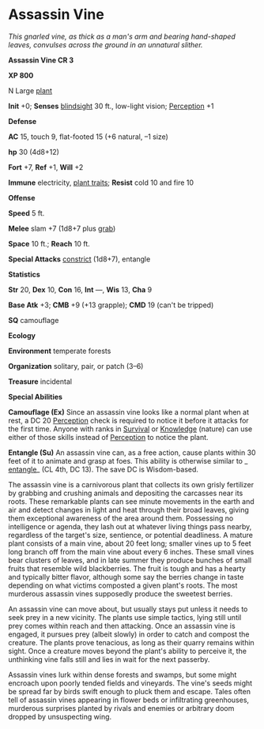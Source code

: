 # Assassin Vine

_This gnarled vine, as thick as a man's arm and bearing hand-shaped leaves, convulses across the ground in an unnatural slither._

**Assassin Vine CR 3**

**XP 800**

N Large [plant](creatureTypes.md#_plant)

**Init** +0; **Senses** [blindsight](universalMonsterRules.md#_blindsight) 30 ft., low-light vision; [Perception](../skills/perception.md#_perception) +1

**Defense**

**AC** 15, touch 9, flat-footed 15 (+6 natural, –1 size)

**hp** 30 (4d8+12)

**Fort** +7, **Ref** +1, **Will** +2

**Immune** electricity, [plant traits](universalMonsterRules.md#_plant-traits); **Resist** cold 10 and fire 10

**Offense**

**Speed** 5 ft.

**Melee** slam +7 (1d8+7 plus [grab](universalMonsterRules.md#_grab))

**Space** 10 ft.; **Reach** 10 ft.

**Special Attacks** [constrict](universalMonsterRules.md#_constrict) (1d8+7), entangle

**Statistics**

**Str** 20, **Dex** 10, **Con** 16, **Int** —, **Wis** 13, **Cha** 9

**Base Atk** +3; **CMB** +9 (+13 grapple); **CMD** 19 (can't be tripped)

**SQ** camouflage

**Ecology**

**Environment** temperate forests

**Organization** solitary, pair, or patch (3–6)

**Treasure** incidental

**Special Abilities**

**Camouflage (Ex)** Since an assassin vine looks like a normal plant when at rest, a DC 20 [Perception](../skills/perception.md#_perception) check is required to notice it before it attacks for the first time. Anyone with ranks in [Survival](../skills/survival.md#_survival) or [Knowledge](../skills/knowledge.md#_knowledge) (nature) can use either of those skills instead of [Perception](../skills/perception.md#_perception) to notice the plant.

**Entangle (Su)** An assassin vine can, as a free action, cause plants within 30 feet of it to animate and grasp at foes. This ability is otherwise similar to _ [entangle](../spells/entangle.md#_entangle)_ (CL 4th, DC 13). The save DC is Wisdom-based.

The assassin vine is a carnivorous plant that collects its own grisly fertilizer by grabbing and crushing animals and depositing the carcasses near its roots. These remarkable plants can see minute movements in the earth and air and detect changes in light and heat through their broad leaves, giving them exceptional awareness of the area around them. Possessing no intelligence or agenda, they lash out at whatever living things pass nearby, regardless of the target's size, sentience, or potential deadliness. A mature plant consists of a main vine, about 20 feet long; smaller vines up to 5 feet long branch off from the main vine about every 6 inches. These small vines bear clusters of leaves, and in late summer they produce bunches of small fruits that resemble wild blackberries. The fruit is tough and has a hearty and typically bitter flavor, although some say the berries change in taste depending on what victims composted a given plant's roots. The most murderous assassin vines supposedly produce the sweetest berries.

An assassin vine can move about, but usually stays put unless it needs to seek prey in a new vicinity. The plants use simple tactics, lying still until prey comes within reach and then attacking. Once an assassin vine is engaged, it pursues prey (albeit slowly) in order to catch and compost the creature. The plants prove tenacious, as long as their quarry remains within sight. Once a creature moves beyond the plant's ability to perceive it, the unthinking vine falls still and lies in wait for the next passerby.

Assassin vines lurk within dense forests and swamps, but some might encroach upon poorly tended fields and vineyards. The vine's seeds might be spread far by birds swift enough to pluck them and escape. Tales often tell of assassin vines appearing in flower beds or infiltrating greenhouses, murderous surprises planted by rivals and enemies or arbitrary doom dropped by unsuspecting wing.


